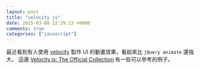 ```yaml
---
layout: post
title: "velocity js"
date: 2015-03-08 22:29:13 +0800
comments: true
categories: ["javascript"]
---
```


<!-- more -->

最近看到有人使用 [velocity] 製作 UI 的動畫效果，看起來比  `jQuery animate`  還強大，
這邊 [Velocity.js: The Official Collection] 有一些可以參考的例子。


[velocity]:https://github.com/julianshapiro/velocity
[Velocity.js: The Official Collection]:http://codepen.io/collection/tIjGb/